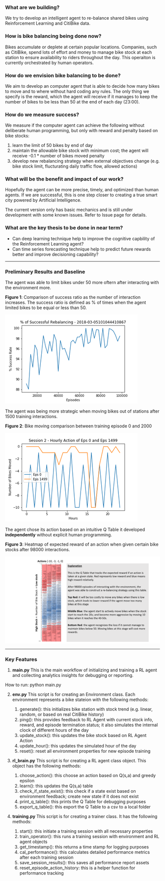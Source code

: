 ### What are we building?

We try to develop an intelligent agent to re-balance shared bikes using Reinforcement Learning and CitiBike data. 

### How is bike balancing being done now?
Bikes accumulate or deplete at certain popular locations. Companies, such as CitiBike, spend lots of effort and money to manage bike stock at each station to ensure availability to riders throughout the day. This operaiton is currently orchestrated by human operators. 

### How do we envision bike balancing to be done?
We aim to develop an computer agent that is able to decide how many bikes to move and to where without hard coding any rules. The only thing we specify is the reward, which the agent will receive if it manages to keep the number of bikes to be less than 50 at the end of each day (23:00). 

### How do we measure success?
We measure if the computer agent can achieve the following without deliberate human programming, but only with reward and penalty based on bike stocks:  
1) learn the limit of 50 bikes by end of day 
2) maintain the allowable bike stock with minimum cost; the agent will receive -0.1 * number of bikes moved penalty
3) develop new rebalancing strategy when external objectives change (e.g. bike stock limit, flucturating daily traffic flow, allowed actions)

### What will be the benefit and impact of our work?
Hopefully the agent can be more precise, timely, and optimized than human agents. If we are successful, this is one step closer to creating a true smart city powered by Artificial Intelligence. 

The current version only has basic mechanics and is still under development with some known issues. Refer to Issue page for details.

### What are the key thesis to be done in near term?
- Can deep learning technique help to improve the cognitive capbility of the Reinforcement Learning agent?
- Can time series forecasting technique help to predict future rewards better and improve decisioning capability?

---
### Preliminary Results and Baseline

The agent was able to limit bikes under 50 more oftern after interacting with the environment more.

**Figure 1**: Comparison of success ratio as the number of interaction increases. The success ratio is defined as % of times when the agent limited bikes to be equal or less than 50.

![image](/result_snapshot/session_success_rate_2018-03-05101044410867.png)

The agent was being more strategic when moving bikes out of stations after 1500 training interactions.

**Figure 2**: Bike moving comparison between training episode 0 and 2000

![image](/result_snapshot/action_history_220180305223236794486.png)

The agent chose its action based on an intuitive Q Table it developed **independently** without explicit human programming.

**Figure 3**: Heatmap of expected reward of an action when given certain bike stocks after 98000 interactions.

![image](/result_snapshot/q_table_explaination.png)

---

### Key Features

1) **main.py**
This is the main workflow of initializing and training a RL agent and collecting analytics insights for debugging or reporting.

How to run: python main.py

2) **env.py**
This script is for creating an Environment class. Each environment represents
a bike stateion with the following methods:
    1) generate(): this initializes bike station with stock trend (e.g. linear, random, or based on real CitiBike history)
    2) ping(): this provides feedback to RL Agent with current stock info, reward, and episode termination status; it also simulates the internal clock of different hours of the day
    3) update_stock(): this updates the bike stock based on RL Agent Action
    4) update_hour(): this updates the simulated hour of the day
    5) reset(): reset all environment properties for new episode training

3) **rl_brain.py**
This script is for creating a RL agent class object. This object has the following methods:
    
    1) choose_action(): this choose an action based on Q(s,a) and greedy epsilon
    2) learn(): this updates the Q(s,a) table
    3) check_if_state_exist(): this check if a state exist based on environment feedback; create new state if it does not exist
    4) print_q_table(): this prints the Q Table for debugging purposes
    5) export_q_table(): this export the Q Table to a csv to a local folder
    
4) **training.py**
This script is for creating a trainer class. It has the following methods:
    1) start(): this initiate a training session with all necessary properties
    2) train_operator(): this runs a training session with environment and RL agent objects
    3) get_timestamp(): this returns a time stamp for logging purposes
    4) cal_performance(): this calculates detailed performance metrics after each training session
    5) save_session_results(): this saves all performance report assets
    6) reset_episode_action_history: this is a helper function for performance tracking
